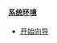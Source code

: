 #### [系统环境](https://docs.jboss.org/hibernate/stable/orm/userguide/html_single/Hibernate_User_Guide.html#_system_requirements)
- [开始向导](https://docs.jboss.org/hibernate/stable/orm/userguide/html_single/Hibernate_User_Guide.html#_getting_started_guide)
